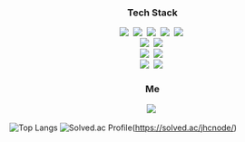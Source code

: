 <h3 align="center">Tech Stack</h3>
<p align="center">
  <img src="https://img.shields.io/badge/C-a8b9cc?style=flat-square&logo=C&logoColor=white"/></a>&nbsp 
  <img src="https://img.shields.io/badge/C++-00599c?style=flat-square&logo=C%2B%2B&logoColor=white"/></a>&nbsp
  <img src="https://img.shields.io/badge/C%23%20-%23239120.svg?&style=flat-square&logo=c-sharp&logoColor=white"/></a>&nbsp  
  <img src="https://img.shields.io/badge/Python-3766AB?style=flat-square&logo=Python&logoColor=white"/></a>&nbsp 
  <img src="https://img.shields.io/badge/CUDA-76b900?style=flat-square&logo=NVIDIA&logoColor=white"/></a>&nbsp
  <br>
  <img src="https://img.shields.io/badge/Windows-0078d6?style=flat-square&logo=Windows&logoColor=white"/></a>&nbsp
  <img src="https://img.shields.io/badge/Ubuntu-e95420?style=flat-square&logo=Ubuntu&logoColor=white"/></a>&nbsp
  <br>
  <img src="https://img.shields.io/badge/Tensorflow2-ff6f00?style=flat-square&logo=Tensorflow&logoColor=white"/></a>&nbsp 
  <img src="https://img.shields.io/badge/PyTorch-ee4c2c?style=flat-square&logo=PyTorch&logoColor=white"/></a>&nbsp 
  <br>
  <img src="https://img.shields.io/badge/Unity3D-000000?style=flat-square&logo=unity&logoColor=white"/></a>&nbsp 
  <img src="https://img.shields.io/badge/OpenGL-5586a4?style=flat-square&logo=OpenGL&logoColor=white"/></a>&nbsp 
  <br>  
</p>
<h3 align="center">Me</h3>
<p align="center">
<a href="https://velog.io/@cgotjh"><img src="https://img.shields.io/badge/velog-20C997?style=for-the-badge&logo=velog&logoColor=white"></a>&nbsp
</p>

![Top Langs](https://github-readme-stats.vercel.app/api/top-langs/?username=jhcnode&layout=compact)
![Solved.ac Profile](http://mazassumnida.wtf/api/generate_badge?boj=jhcnode)(https://solved.ac/jhcnode/)
